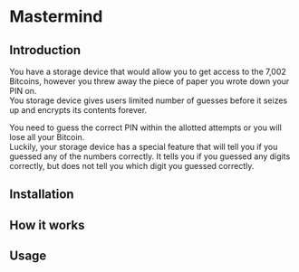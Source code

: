# Mastermind

## Introduction

You have a storage device that would allow you to get access to the 7,002 Bitcoins, however you threw away the piece of paper you wrote down your PIN on.  
You storage device gives users limited number of guesses before it seizes up and encrypts its contents forever.

You need to guess the correct PIN within the allotted attempts or you will lose all your Bitcoin.  
Luckily, your storage device has a special feature that will tell you if you guessed any of the numbers
correctly. It tells you if you guessed any digits correctly, but does not tell you which digit you 
guessed correctly.

## Installation


## How it works


## Usage